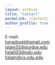```yaml
---
layout: archive
title: "Contact"
permalink: /contact/
author_profile: true
---
```

E-mail:<br>
tunazbuet@gmail.com<br>
islam32@purdue.edu<br>
tisla003@odu.edu<br>
tislam@cs.odu.edu

